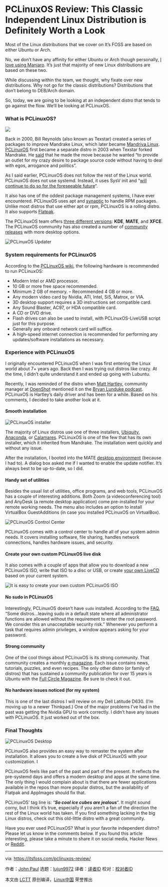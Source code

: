 [#]: collector: (lujun9972)
[#]: translator: ( )
[#]: reviewer: ( )
[#]: publisher: ( )
[#]: url: ( )
[#]: subject: (PCLinuxOS Review: This Classic Independent Linux Distribution is Definitely Worth a Look)
[#]: via: (https://itsfoss.com/pclinuxos-review/)
[#]: author: (John Paul https://itsfoss.com/author/john/)

PCLinuxOS Review: This Classic Independent Linux Distribution is Definitely Worth a Look
======

Most of the Linux distributions that we cover on It’s FOSS are based on either Ubuntu or Arch.

No, we don’t have any affinity for either Ubuntu or Arch though personally, [I love using Manjaro][1]. It’s just that majority of new Linux distributions are based on these two.

While discussing within the team, we thought, why fixate over new distributions. Why not go for the classic distributions? Distributions that don’t belong to DEB/Arch domain.

So, today, we are going to be looking at an independent distro that tends to go against the flow. We’ll be looking at PCLinuxOS.

### What is PCLinuxOS?

![][2]

Back in 2000, Bill Reynolds (also known as Texstar) created a series of packages to improve Mandrake Linux, which later became [Mandriva Linux][3]. [PCLinuxOS][4] first became a separate distro in 2003 when Texstar forked Mandrake. He [said][5] that he made the move because he wanted “to provide an outlet for my crazy desire to package source code without having to deal with egos, arrogance and politics”.

As I said earlier, PCLinuxOS does not follow the rest of the Linux world. PCLinuxOS does not use systemd. Instead, it uses SysV init and “[will continue to do so for the foreseeable future][6]“.

It also has one of the oddest package management systems, I have ever encountered. PCLinuxOS uses apt and [synaptic][7] to handle RPM packages. Unlike most distros that use either apt or rpm, PCLinuxOS is a rolling distro. It also supports [Flatpak][8].

The PCLinuxOS team offers [three different versions][9]: **KDE**, **MATE**, and **XFCE**. The PCLinuxOS community has also created a number of [community][10] [releases][11] with more desktop options.

![PCLinuxOS Updater][12]

### System requirements for PCLinuxOS

According to the [PCLinuxOS wiki][13], the following hardware is recommended to run PCLinuxOS:

  * Modern Intel or AMD processor.
  * 10 GB or more free space recommended.
  * Minimum 2 GB of memory. – Recommended 4 GB or more.
  * Any modern video card by Nvidia, ATI, Intel, SiS, Matrox, or VIA.
  * 3D desktop support requires a 3D instructions set compatible card.
  * Any Sound Blaster, AC97, or HDA compatible card.
  * A CD or DVD drive.
  * Flash drives can also be used to install, with PCLinuxOS-LiveUSB script just for this purpose.
  * Generally any onboard network card will suffice.
  * A high-speed internet connection is recommended for performing any updates/software installations as necessary.



### Experience with PCLinuxOS

I originally encountered PCLinuxOS when I was first entering the Linux world about 7+ years ago. Back then I was trying out distros like crazy. At the time, I didn’t quite understand it and ended up going with Lubuntu.

Recently, I was reminded of the distro when [Matt Hartley][14], community manager at [OpenShot][15] mentioned it on the [Bryan Lunduke podcast][16]. PCLinuxOS is Hartley’s daily driver and has been for a while. Based on his comments, I decided to take another look at it.

#### Smooth installation

![PCLinuxOS installer][17]

The majority of Linux distros use one of three installers, [Ubiquity][18], [Anaconda][19], or [Calamares][20]. PCLinuxOS is one of the few that has its own installer, which it inherited from Mandrake. The installation went quickly and without any issue.

After the installation, I booted into the MATE [desktop environment][21] (because I had to). A dialog box asked me if I wanted to enable the update notifier. It’s always best to be up-to-date, so I did.

#### Handy set of utilities

Besides the usual list of utilities, office programs, and web tools, PCLinuxOS has a couple of interesting additions. Both Zoom (a videoconferencing tool) and AnyDesk (a remote desktop application) come pre-installed for your remote working needs. The menu also includes an option to install VirtualBox GuestAdditions (in case you installed PCLinuxOS on VirtualBox).

![PCLinuxOS Control Center][22]

PCLinuxOS comes with a control center to handle all of your system admin needs. It covers installing software, file sharing, handles network connections, handles hardware issues, and security.

#### Create your own custom PCLinuxOS live disk

It also comes with a couple of apps that allow you to download a new PCLinuxOS ISO, write that ISO to a disc or USB, or create [your own LiveCD][23] based on your current system.

![It is easy to create your own custom PCLinuxOS ISO][24]

#### No sudo in PCLinuxOS

Interestingly, PCLinuxOS doesn’t have `sudo` installed. According to the [FAQ][6], “Some distros…leaving sudo in a default state where all administrator functions are allowed without the requirement to enter the root password. We consider this an unacceptable security risk.” Whenever you perform a task that requires admin privileges, a window appears asking for your password.

#### Strong community

One of the cool things about PCLinuxOS is its strong community. That community creates a monthly [e-magazine][25]. Each issue contains news, tutorials, puzzles, and even recipes. The only other distro (or family of distros) that has sustained a community publication for over 15 years is Ubuntu with the [Full Circle Magazine][26]. Be sure to check it out.

#### No hardware issues noticed (for my system)

This is one of the last distros I will review on my Dell Latitude D630. (I’m moving up to a newer Thinkpad.) One of the major problems I’ve had in the past was getting the Nvidia GPU to work correctly. I didn’t have any issues with PCLinuxOS. It just worked out of the box.

### Final Thoughts

![PCLinuxOS Desktop][27]

PCLinuxOS also provides an easy way to remaster the system after installation. It allows you to create a live disk of PCLinuxOS with your customization. I

PCLinuxOS feels like part of the past and part of the present. It reflects the pre-systemd days and offers a modern desktop and apps at the same time. The only thing I would complain about is that there are fewer applications available in the repos than more popular distros, but the availability of Flatpak and AppImages should fix that.

PCLinuxOS’ tag line is: “_**So cool ice cubes are jealous**_“. It might sound corny, but I think it’s true, especially if you aren’t a fan of the direction the rest of the Linux world has taken. If you find something lacking in the big Linux distros, check out this old-little distro with a great community.

Have you ever used PCLinuxOS? What is your favorite independent distro? Please let us know in the comments below. If you found this article interesting, please take a minute to share it on social media, Hacker News or [Reddit][28].

--------------------------------------------------------------------------------

via: https://itsfoss.com/pclinuxos-review/

作者：[John Paul][a]
选题：[lujun9972][b]
译者：[译者ID](https://github.com/译者ID)
校对：[校对者ID](https://github.com/校对者ID)

本文由 [LCTT](https://github.com/LCTT/TranslateProject) 原创编译，[Linux中国](https://linux.cn/) 荣誉推出

[a]: https://itsfoss.com/author/john/
[b]: https://github.com/lujun9972
[1]: https://itsfoss.com/why-use-manjaro-linux/
[2]: https://i1.wp.com/itsfoss.com/wp-content/uploads/2020/09/PCLinuxOS-review.png?resize=800%2C450&ssl=1
[3]: https://en.wikipedia.org/wiki/Mandriva_Linux
[4]: https://www.pclinuxos.com/
[5]: http://linux-blog.org/Experiment-Interview-with-Texstar-of-PCLinuxOS/
[6]: https://pclinuxoshelp.com/index.php/Frequently_Asked_Questions
[7]: https://itsfoss.com/synaptic-package-manager/
[8]: https://pclinuxoshelp.com/index.php/Installing_Software#Using_Flatpak
[9]: https://www.pclinuxos.com/?page_id=10
[10]: https://ftp.nluug.nl/pub/os/Linux/distr/pclinuxos/pclinuxos/live-cd/community/
[11]: https://pclosusers.com/communityiso/
[12]: https://i2.wp.com/itsfoss.com/wp-content/uploads/2020/08/PCLinuxOS-updater.jpg?resize=800%2C487&ssl=1
[13]: https://pclinuxoshelp.com/index.php/Hardware_Recommendations
[14]: https://twitter.com/matthartley
[15]: https://www.openshot.org/
[16]: http://www.lunduke.com/
[17]: https://i0.wp.com/itsfoss.com/wp-content/uploads/2020/08/PCLinuxOS-installer.jpg?resize=800%2C500&ssl=1
[18]: http://launchpad.net/ubiquity
[19]: https://fedoraproject.org/wiki/Anaconda
[20]: https://calamares.io/
[21]: https://itsfoss.com/what-is-desktop-environment/
[22]: https://i2.wp.com/itsfoss.com/wp-content/uploads/2020/08/PCLinuxOS-Control-Center.jpg?resize=800%2C585&ssl=1
[23]: https://pclinuxoshelp.com/index.php/LiveCD,_Create_your_own
[24]: https://i0.wp.com/itsfoss.com/wp-content/uploads/2020/08/PCLinuxOS-downloader.jpg?resize=800%2C608&ssl=1
[25]: https://pclosmag.com/index.html
[26]: https://fullcirclemagazine.org/
[27]: https://i1.wp.com/itsfoss.com/wp-content/uploads/2020/08/PCLinuxOS-desktop.jpg?resize=800%2C500&ssl=1
[28]: http://reddit.com/r/linuxusersgroup
